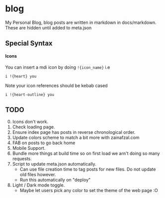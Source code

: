 # blog

My Personal Blog, blog posts are written in markdown in docs/markdown.
These are hidden until added to meta.json

## Special Syntax

#### Icons

You can insert a mdi icon by doing `!{icon_name}` i.e

```
i !{heart} you
```

Note your icon references should be kebab cased

```
i !{heart-outline} you
```

## TODO

0. Icons don't work.
1. Check loading page.
2. Ensure index page has posts in reverse chronological order.
3. Update colors scheme to match a bit more with zainafzal.com
4. FAB on posts to go back home
5. Mobile Support.
6. Bundle more things at build time so on first load we arn't doing so many
   requests.
7. Script to update meta.json automatically.
   - Can use file creation time to tag posts for new files. Do not update
     old files however.
   - Run this automatically on "deploy"
8. Light / Dark mode toggle.
   - Maybe let users pick any color to set the theme of the web page :O
